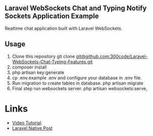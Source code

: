 ## Laravel WebSockets Chat and Typing Notify Sockets Application Example

Realtime chat application built with Laravel WebSockets. 

## Usage

1. Clone this repository git clone [git@github.com:300code/Laravel-WebSockets-Chat-Typing-Features.git](https://github.com/300code/Laravel-WebSockets-Chat-Typing-Features.git)
2. composer install
3. php artisan key:generate
4. cp .env.example .env and configure your database in .env file.
5. Run migration to create tables in database. php artisan migrate
6. Final step run websockets server. php artisan websockets:serve,

# Links
- [Video Tutorial](https://github.com/300code).
- [Laravel Native Post](https://laravel.com/docs/11.x/broadcasting)

